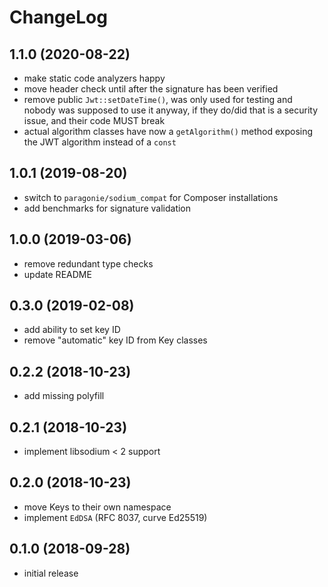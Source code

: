 # ChangeLog

## 1.1.0 (2020-08-22)
- make static code analyzers happy
- move header check until after the signature has been verified
- remove public `Jwt::setDateTime()`, was only used for testing and nobody was
  supposed to use it anyway, if they do/did that is a security issue, and their
  code MUST break
- actual algorithm classes have now a `getAlgorithm()` method exposing the
  JWT algorithm instead of a `const`

## 1.0.1 (2019-08-20)
- switch to `paragonie/sodium_compat` for Composer installations
- add benchmarks for signature validation

## 1.0.0 (2019-03-06)
- remove redundant type checks
- update README

## 0.3.0 (2019-02-08)
- add ability to set key ID
- remove "automatic" key ID from Key classes

## 0.2.2 (2018-10-23)
- add missing polyfill

## 0.2.1 (2018-10-23)
- implement libsodium < 2 support

## 0.2.0 (2018-10-23)
- move Keys to their own namespace
- implement `EdDSA` (RFC 8037, curve Ed25519)

## 0.1.0 (2018-09-28)
- initial release
